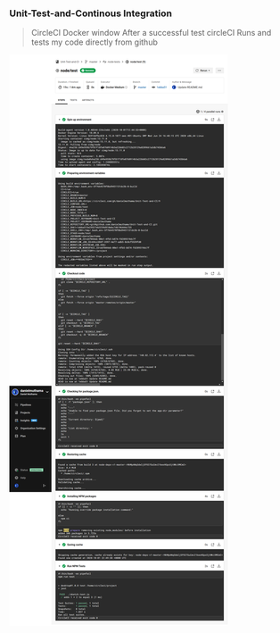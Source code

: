 ### Unit-Test-and-Continous Integration
> CircleCI Docker window After a successful test
circleCI Runs and tests my code directly from github
<img align="center" alt="" width="" src="https://raw.githubusercontent.com/danielmuthama/Unit-Test-and-CI/master/Screenshot_2020-10-01%20node%20test%20(9)%20-%20danielmuthama%20Unit-Test-and-CI(1).png" />
